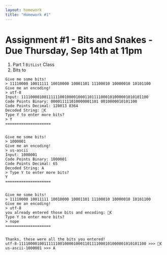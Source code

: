 ```yaml
---
layout: homework
title: "Homework #1"
---
```


<style>
img {
    border: 1px solid #000;
}

.warning {
    background-color: yellow;
    color: #aa1122;
    font-weight: bold;
}

.hidden {
    display: none;
}

.hintButton {
    color: #7788ff;
    cursor: pointer;
}
</style>
<script>
document.addEventListener('DOMContentLoaded', hideHints);

function hideHints(evt) {
    document.querySelectorAll('.hint').forEach((ele, i) => {
        const div = document.createElement('div');
        div.id = 'hint' + i + 'Button';
        ele.id = 'hint' + i;
        ele.classList.add('hidden');
        div.addEventListener('click', onClick);
        div.textContent = 'Show Hint';
        div.className = 'hintButton';
        ele.parentNode.insertBefore(div, ele);
    });

}

function onClick(evt) {
    const hintId = this.id.replace('Button', '');
    const hint = document.getElementById(hintId);
    hint.classList.toggle('hidden');
    this.textContent = this.textConent === 'Show Hint' ? 'Hide Hint' : 'Show Hint';
}
</script>

# Assignment #1 - Bits and Snakes - Due Thursday, Sep 14th at 11pm


1. Part 1 `BitList` Class
2. Bits to 

```
Give me some bits!
> 11110000 10011111 10010000 10001101 11100010 10000010 10101100
Give me an encoding!
> utf-8
Input: 11110000100111111001000010001101111000101000001010101100
Code Points Binary: 000011111010000001101 0010000010101100
Code Points Decimal: 128013 8364
Decoded String: 🐍€
Type Y to enter more bits?
> Y
====================


Give me some bits!
> 1000001
Give me an encoding!
> us-ascii
Input: 1000001
Code Points Binary: 1000001
Code Points Decimal: 65
Decoded String: A
> Type Y to enter more bits?
Y
====================


Give me some bits!
> 11110000 10011111 10010000 10001101 11100010 10000010 10101100
Give me an encoding!
> utf-8
you already entered those bits and encoding: 🐍€
Type Y to enter more bits?
> nope
====================


Thanks, these were all the bits you entered!
utf-8-11110000100111111001000010001101111000101000001010101100 >>> 🐍€
us-ascii-1000001 >>> A
```
